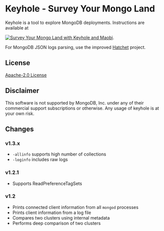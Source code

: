 # Keyhole - Survey Your Mongo Land

Keyhole is a tool to explore MongoDB deployments. Instructions are available at

[![Survey Your Mongo Land with Keyhole and Maobi](https://img.youtube.com/vi/kObLsYJAruI/0.jpg)](https://youtu.be/kObLsYJAruI?si=Tv2Qbd2vHATt0WH1).

For MongoDB JSON logs parsing, use the improved [Hatchet](https://github.com/simagix/hatchet) project.

## License

[Apache-2.0 License](LICENSE)

## Disclaimer

This software is not supported by MongoDB, Inc. under any of their commercial support subscriptions or otherwise. Any usage of keyhole is at your own risk.

## Changes
### v1.3.x
- `-allinfo` supports high number of collections
- `-loginfo` includes raw logs

### v1.2.1
- Supports ReadPreferenceTagSets

### v1.2
- Prints connected client information from all `mongod` processes
- Prints client information from a log file
- Compares two clusters using internal metadata
- Performs deep comparison of two clusters
